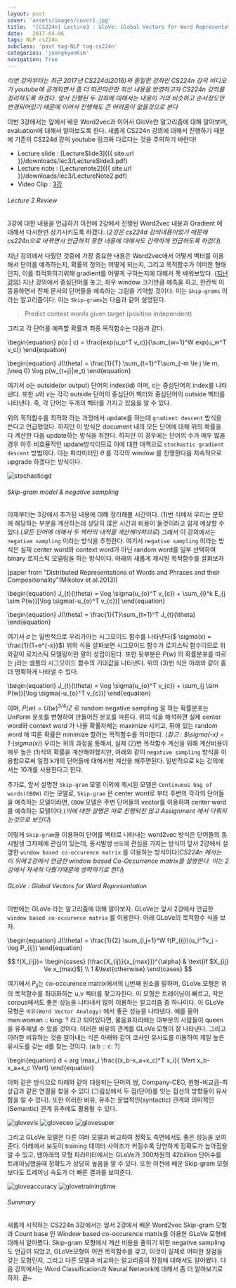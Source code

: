 ```yaml
---
layout: post
cover: 'assets/images/cover1.jpg'
title:  "[CS224n] Lecture3 : GloVe: Global Vectors for Word Representation"
date:   2017-04-06
tags: NLP cs224n
subclass: 'post tag-NLP tag-cs224n'
categories: 'joongkyunKim'
navigation: True
---
```


*이번 강의부터는 최근 2017년 CS224d(2016)와 동일한 강좌인 CS224n 강의 비디오가 youtube에 공개되면서 좀 더 따끈따끈한 최신 내용을 반영하고자 CS224n 강의를 정리하도록 하겠다. 앞서 진행된 두 강좌에 대해서는 내용이 거의 비슷하고 순서정도만 변경되어있기 때문에 이어서 진행해도 큰 어려움이 없을것으로 본다*

이번 3강에서는 앞에서 배운 Word2vec과 이어서 GloVe란 알고리즘에 대해 알아보며, evaluation에 대해서 알아보도록 한다.
새롭게 CS224n 강의에 대해서 진행하기 때문에 기존의 CS224d 강의 youtube 링크와 다르다는 것을 주의하기 바란다!

* Lecture slide : [LectureSlide3]({{ site.url }}/downloads/lec3/LectureSlide3.pdf)
* Lecture note  : [Lecturenote2]({{ site.url }}/downloads/lec3/LectureNote2.pdf)
* Video Clip    : [3강][lec-3]

###### Lecture 2 Review
3강에 대한 내용을 언급하기 이전에 2강에서 진행된 Word2vec 내용과 Gradient 에 대해서 다시한번 상기시키도록 하겠다. (*2강은 cs224d 강의내용이었기 때문에 cs224n으로 바뀌면서 언급하지 못한 내용에 대해서도 간략하게 언급하도록 하겠다*)

지난 강의에서 다뤘던 것중에 가장 중요한 내용은 Word2vec에서 어떻게 벡터를 이용해서 단어를 예측하는지, 확률의 정의는 어떻게 되는지, 그리고 목적함수가 어떠한 형태인지, 이를 최적화하기위해 gradient를 어떻게 구하는지에 대해서 쭉 배워보았다. ([지난 강의][Lecture2])
지난 강의에서 중심단어를 놓고, 좌우 window 크기만큼 예측을 하고, 한칸씩 이동을하면서 전체 문서의 단어들을 예측하는 그림을 기억할 것이다. 이는 `Skip-grams` 이라는 알고리즘이다. 이는 `Skip-grams`는 다음과 같이 설명된다.
> Predict context	words	given	target	(position	independent)

그리고 각 단어를 예측할 확률과 최종 목적함수는 다음과 같다.

\begin{equation}
p(o | c) = \frac{exp(u_o^T v_c)}{\sum_{w=1}^W exp(u_w^T v_c)}
\end{equation}

\begin{equation}
J(\theta) = \frac{1}{T} \sum_{t=1}^T\sum_{-m \le j \le m, j\neq 0} \log p(w_{t+j}|w_t)
\end{equation}

여기서 o는 outside(or output) 단어의 index(id) 이며, c는 중심단어의 index를 나타낸다. 또한 $u$와 $v$는 각각 outside 단어의 중심단어 벡터와 중심단어의 outside 벡터를 나타낸다. 즉, 각 단어는 두개의 벡터를 가지고 있음을 알 수 있다.

위의 목적함수를 최적화 하는 과정에서 update를 하는데 `gradient descent` 방식을 쓴다고 언급했었다. 하지만 이 방식은 document 내의 모든 단어에 대해 위의 확률을 다 계산한 다음 update하는 방식을 취한다. 하지만 이 경우에는 단어의 수가 매우 많을 경우 아주 비효율적인 update방식이므로 이에 대한 대책으로 `stochastic gradient descent` 방법이다. 이는 파라미터인 $\theta$ 를 각각의 window 를 진행한다음 지속적으로 upgrade 하겠다는 방식이다.

![stochasticgd](downloads/lec3/stochasticgd.png)


###### Skip-gram model & negative sampling
이제부터는 3강에서 추가된 내용에 대해 정리해볼 시간이다. (1)번 식에서 우리는 분모에 해당하는 부분을 계산하는데 상당히 많은 시간과 비용이 들것이라고 쉽게 예상할 수 있다.(*모든 단어에 대해서 두 벡터의 내적을 계산해야하므로*)
그래서 이 강의에서는 `negative sampling` 이라는 방식을 추천한다. 여기서 `negative sampling` 이라는 방식은 실제 center word와 context word가 아닌 random word를 일부 선택하여 binary 로지스틱 모델링을 하는 방식이다. 아래의 새롭게 제시된 목적함수를 살펴보자

(paper from "Distributed Representations of Words and Phrases and their Compositionality"(Mikolov et al.2013))

\begin{equation}
J_{t}(\theta) = \log \sigma(u_{o}^T v_{c}) + \sum_{i}^k E_{j \sim P(w)}[\log \sigma(-u_{o}^T v_{c})]
\end{equation}

\begin{equation}
J(\theta) = \frac{1}{T}\sum_{t=1}^T J_{t}(\theta)
\end{equation}

여기서 $\sigma$ 는 일반적으로 우리가아는 시그모이드 함수를 나타낸다($ \sigma(x) = \frac{1}{1+e^{-x}}$)
위의 식을 살펴보면 시그모이드 함수가 로지스틱 함수이므로 위와같이 로지스틱 모델링이란 말이 성립이된다. 또한 뒷부분은 $P(w)$ 의 확률분포를 따르는 j라는 샘플의 시그모이드 함수의 기대값을 나타낸다.
위의 (3)번 식은 아래와 같이 좀 더 명확하게 나타낼 수 있다.

\begin{equation}
J_{t}(\theta) = \log \sigma(u_{o}^T v_{c}) + \sum_{j \sim P(w)}[\log \sigma(-u_{o}^T v_{c})]
\end{equation}

이며, $P(w) = U(w)^{3/4} / Z$ 로 random negative sampling 을 하는 확률분포는 Uniform 분포를 변형하여 만들어진 분포를 따른다.
위의 식을 해석하면 실제 center word와 context word 가 나올 확률자체는 maximize 시키고, 뒤에 있는 random word 에 따른 확률은 minimize 할려는 목적함수를 의미한다. (*참고 : $\sigma(-x) = 1-\sigma(x)*)
우리는 위의 과정을 통해서, 실제 (2)번 목적함수 계산을 위해 계산비용이 매우 높은 (1)식의 확률을 계산해야했지만, 아래와 같이 `negative sampling` 방식을 이용함으로써 일정 k개의 단어들에 대해서만 계산을 해주면된다. 일반적으로 k는 강의에서는 10개를 사용한다고 한다.

추가로, 앞서 설명한 `Skip-gram` 모델 이외에 제시된 모델은 `Continuous bag of words(CBOW)` 라는 모델로, `Skip-gram` 은 center word로 부터 주변의 각각의 단어들을 예측하는 모델이라면, `CBOW` 모델은 주변 단어들의 vector를 이용하여 center word를 예측하는 모델이다.(*이에 대한 설명은 따로 진행되진 않고 Assignment 에서 다뤄지는것으로 보인다*)

이렇게 `Skip-gram`을 이용하여 단어를 벡터로 나타내는 word2vec 방식은 단어들의 동시발생 그자체에 관심이 있는데, 동시발생 `빈도`에 관심을 가지는 방식이 앞서 2강에서 설명한 `window based co-occurence matrix` 를 이용하는 방식이다(*CS224n 에서는 이 뒤에 2강에서 언급한 window based Co-Occurrence matrix를 설명한다. 이는 2강에서 자세히 다뤘기때문에 생략하기로 한다*)

###### GLoVe : Global Vectors for Word Representation
이번에는 GLoVe 라는 알고리즘에 대해 알아보자. GLoVe는 앞서 2강에서 언급한 `window based co-occurence matrix` 를 이용한다. 아래 GLoVe의 목적함수 식을 보자.

\begin{equation}
J(\theta) = \frac{1}{2} \sum_{i,j=1}^W f(P_{ij})(u_i^Tv_j - \log P_{ij})
\end{equation}

$$
f(X_{ij})=
\begin{cases}
(\frac{X_{ij}}{x_{max}})^{\alpha} & \text{if $X_{ij} \le x_{max}$} \\
1 &\text{otherwise}
\end{cases}
$$

여기에서 $P_{ij}$는 co-occurence matrix에서의 i,j번째 원소를 말하며, GLoVe 모형은 위의 목적함수를 최대화하는 u,v 벡터를 찾고자한다. 이 모형은 트레이닝이 빠르고, 작은 corpus에서도 좋은 성능을 나타내서 많이 이용하는 알고리즘 중 하나이다.
이 GLoVe 모형은 `비유(Word Vector Analogy)` 에서 좋은 성능을 나타낸다. 예를 들어 man:woman :: king: ? 라고 되어있다면, 물음표자리에는 대부분의 사람들이 queen을 유추해낼 수 있을 것이다. 이러한 비유의 관계를 GLoVe 모형이 잘 나타낸다. 그리고 이러한 비유하는 것을 알아내는 식은 아래와 같이 코사인 유사도를 이용하여 제일 높은 유사도를 갖는 d를 찾는 것이다. (a:b :: c: ?)

\begin{equation}
d = arg \max_i \frac{(x_b-x_a+x_c)^T x_i}{ \Vert x_b-x_a+x_c \Vert}
\end{equation}

이와 같은 방식으로 아래와 같이 대응되는 단어의 쌍, Company-CEO, 원형-비교급-최상급과 같은 연결을 찾을 수 있다.(그림상에서 두 점(단어)를 잇는 점선의 방향들이 유사함을 알 수 있다). 또한 이러한 비유, 유추는 문법적인(syntactic) 관계와 의미적인(Semantic) 관계 유추에도 활용될 수 있다.

![glovevis](downloads/lec3/glovevis.png)
![gloveceo](downloads/lec3/gloveceo.png)
![glovesuper](downloads/lec3/glovesuper.png)

그리고 GLoVe 모델은 다른 여러 모델과 비교하여 정확도 측면에서도 좋은 성능을 보여준다. 아래에서 보듯이 training 데이터 사이즈가 커질수록 당연하게 정확도가 높아짐을 알 수 있고, 맨아래의 모형 파라미터에서는 GLoVe가 300차원의 42billion 단어수를 트레이닝했을때 정확도가 상당히 높음을 알 수 있다. 또한 이전에 배운 Skip-gram 모형보다도 트레이닝 속도가 더 빠른 결과를 보여준다.

![gloveaccuracy](downloads/lec3/gloveaccuracy.png)
![glovetrainingtime](downloads/lec3/glovetrainingtime.png)

###### Summary
새롭게 시작하는 CS224n 3강에서는 앞서 2강에서 배운 Word2vec Skip-gram 모형과 Count base 인 Window based co-occurence matrix를 이용한 GLoVe 모형에 대해서 알아봤다. Skip-gram 모형에서 계산 비용을 줄이기 위한 negative sampling도 언급이 되었고, GLoVe모형이 어떤 목적함수를 갖고, 이것이 실제로 어떠한 장점을 갖는 모형인지, 그리고 다른 모델과 비교하는 알고리즘의 장점에 대해서도 알아봤다. 다음 강의에서는 Word Classification과 Neural Network에 대해서 좀 더 알아보기로 하자. 끝~

[lec-3]: https://www.youtube.com/watch?v=ASn7ExxLZws&list=PL3FW7Lu3i5Jsnh1rnUwq_TcylNr7EkRe6&index=3&t=672s
[Lecture2]: https://joongkyunkim.github.io/cs224d-lecture2
